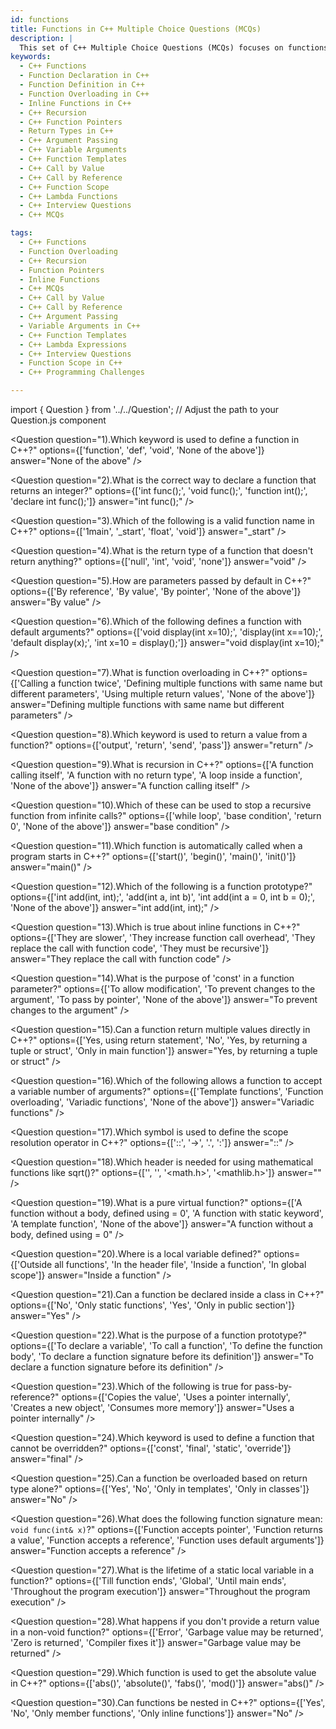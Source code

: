 ```yaml
---
id: functions
title: Functions in C++ Multiple Choice Questions (MCQs)
description: |
  This set of C++ Multiple Choice Questions (MCQs) focuses on functions in C++, covering function declarations, definitions, arguments, return types, and various advanced topics such as recursion, function overloading, and inline functions. Ideal for learners to test their understanding of C++ function fundamentals and advanced usage.
keywords:
  - C++ Functions
  - Function Declaration in C++
  - Function Definition in C++
  - Function Overloading in C++
  - Inline Functions in C++
  - C++ Recursion
  - C++ Function Pointers
  - Return Types in C++
  - C++ Argument Passing
  - C++ Variable Arguments
  - C++ Function Templates
  - C++ Call by Value
  - C++ Call by Reference
  - C++ Function Scope
  - C++ Lambda Functions
  - C++ Interview Questions
  - C++ MCQs

tags:
  - C++ Functions
  - Function Overloading
  - C++ Recursion
  - Function Pointers
  - Inline Functions
  - C++ MCQs
  - C++ Call by Value
  - C++ Call by Reference
  - C++ Argument Passing
  - Variable Arguments in C++
  - C++ Function Templates
  - C++ Lambda Expressions
  - C++ Interview Questions
  - Function Scope in C++
  - C++ Programming Challenges

---
```


import { Question } from '../../Question';  // Adjust the path to your Question.js component

<Question
  question="1).Which keyword is used to define a function in C++?"
  options={['function', 'def', 'void', 'None of the above']}
  answer="None of the above"
/>

<Question
  question="2).What is the correct way to declare a function that returns an integer?"
  options={['int func();', 'void func();', 'function int();', 'declare int func();']}
  answer="int func();"
/>

<Question
  question="3).Which of the following is a valid function name in C++?"
  options={['1main', '_start', 'float', 'void']}
  answer="_start"
/>

<Question
  question="4).What is the return type of a function that doesn't return anything?"
  options={['null', 'int', 'void', 'none']}
  answer="void"
/>

<Question
  question="5).How are parameters passed by default in C++?"
  options={['By reference', 'By value', 'By pointer', 'None of the above']}
  answer="By value"
/>

<Question
  question="6).Which of the following defines a function with default arguments?"
  options={['void display(int x=10);', 'display(int x==10);', 'default display(x);', 'int x=10 = display();']}
  answer="void display(int x=10);"
/>

<Question
  question="7).What is function overloading in C++?"
  options={['Calling a function twice', 'Defining multiple functions with same name but different parameters', 'Using multiple return values', 'None of the above']}
  answer="Defining multiple functions with same name but different parameters"
/>

<Question
  question="8).Which keyword is used to return a value from a function?"
  options={['output', 'return', 'send', 'pass']}
  answer="return"
/>

<Question
  question="9).What is recursion in C++?"
  options={['A function calling itself', 'A function with no return type', 'A loop inside a function', 'None of the above']}
  answer="A function calling itself"
/>

<Question
  question="10).Which of these can be used to stop a recursive function from infinite calls?"
  options={['while loop', 'base condition', 'return 0', 'None of the above']}
  answer="base condition"
/>

<Question
  question="11).Which function is automatically called when a program starts in C++?"
  options={['start()', 'begin()', 'main()', 'init()']}
  answer="main()"
/>

<Question
  question="12).Which of the following is a function prototype?"
  options={['int add(int, int);', 'add(int a, int b)', 'int add(int a = 0, int b = 0);', 'None of the above']}
  answer="int add(int, int);"
/>

<Question
  question="13).Which is true about inline functions in C++?"
  options={['They are slower', 'They increase function call overhead', 'They replace the call with function code', 'They must be recursive']}
  answer="They replace the call with function code"
/>

<Question
  question="14).What is the purpose of 'const' in a function parameter?"
  options={['To allow modification', 'To prevent changes to the argument', 'To pass by pointer', 'None of the above']}
  answer="To prevent changes to the argument"
/>

<Question
  question="15).Can a function return multiple values directly in C++?"
  options={['Yes, using return statement', 'No', 'Yes, by returning a tuple or struct', 'Only in main function']}
  answer="Yes, by returning a tuple or struct"
/>

<Question
  question="16).Which of the following allows a function to accept a variable number of arguments?"
  options={['Template functions', 'Function overloading', 'Variadic functions', 'None of the above']}
  answer="Variadic functions"
/>

<Question
  question="17).Which symbol is used to define the scope resolution operator in C++?"
  options={['::', '->', '.', ':']}
  answer="::"
/>

<Question
  question="18).Which header is needed for using mathematical functions like sqrt()?"
  options={['<iostream>', '<cmath>', '<math.h>', '<mathlib.h>']}
  answer="<cmath>"
/>

<Question
  question="19).What is a pure virtual function?"
  options={['A function without a body, defined using = 0', 'A function with static keyword', 'A template function', 'None of the above']}
  answer="A function without a body, defined using = 0"
/>

<Question
  question="20).Where is a local variable defined?"
  options={['Outside all functions', 'In the header file', 'Inside a function', 'In global scope']}
  answer="Inside a function"
/>

<Question
  question="21).Can a function be declared inside a class in C++?"
  options={['No', 'Only static functions', 'Yes', 'Only in public section']}
  answer="Yes"
/>

<Question
  question="22).What is the purpose of a function prototype?"
  options={['To declare a variable', 'To call a function', 'To define the function body', 'To declare a function signature before its definition']}
  answer="To declare a function signature before its definition"
/>

<Question
  question="23).Which of the following is true for pass-by-reference?"
  options={['Copies the value', 'Uses a pointer internally', 'Creates a new object', 'Consumes more memory']}
  answer="Uses a pointer internally"
/>

<Question
  question="24).Which keyword is used to define a function that cannot be overridden?"
  options={['const', 'final', 'static', 'override']}
  answer="final"
/>

<Question
  question="25).Can a function be overloaded based on return type alone?"
  options={['Yes', 'No', 'Only in templates', 'Only in classes']}
  answer="No"
/>

<Question
  question="26).What does the following function signature mean: `void func(int& x)`?"
  options={['Function accepts pointer', 'Function returns a value', 'Function accepts a reference', 'Function uses default arguments']}
  answer="Function accepts a reference"
/>

<Question
  question="27).What is the lifetime of a static local variable in a function?"
  options={['Till function ends', 'Global', 'Until main ends', 'Throughout the program execution']}
  answer="Throughout the program execution"
/>

<Question
  question="28).What happens if you don't provide a return value in a non-void function?"
  options={['Error', 'Garbage value may be returned', 'Zero is returned', 'Compiler fixes it']}
  answer="Garbage value may be returned"
/>

<Question
  question="29).Which function is used to get the absolute value in C++?"
  options={['abs()', 'absolute()', 'fabs()', 'mod()']}
  answer="abs()"
/>

<Question
  question="30).Can functions be nested in C++?"
  options={['Yes', 'No', 'Only member functions', 'Only inline functions']}
  answer="No"
/>
